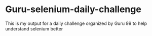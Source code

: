 # Guru-selenium-daily-challenge
This is my output for a daily challenge organized by Guru 99 to help understand selenium better
